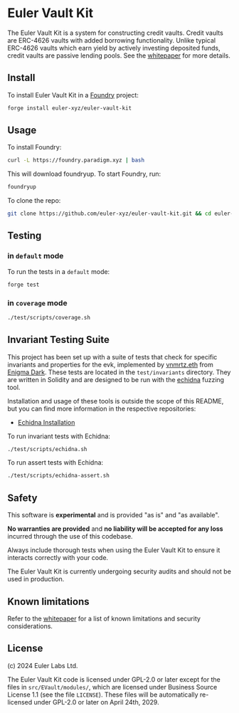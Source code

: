 # Euler Vault Kit

The Euler Vault Kit is a system for constructing credit vaults. Credit vaults are ERC-4626 vaults with added borrowing functionality. Unlike typical ERC-4626 vaults which earn yield by actively investing deposited funds, credit vaults are passive lending pools. See the [whitepaper](https://docs.euler.finance/euler-vault-kit-white-paper/) for more details.

## Install

To install Euler Vault Kit in a [Foundry](https://github.com/foundry-rs/foundry) project:

```sh
forge install euler-xyz/euler-vault-kit
```

## Usage

To install Foundry:

```sh
curl -L https://foundry.paradigm.xyz | bash
```

This will download foundryup. To start Foundry, run:

```sh
foundryup
```

To clone the repo:

```sh
git clone https://github.com/euler-xyz/euler-vault-kit.git && cd euler-vault-kit
```

## Testing

### in `default` mode

To run the tests in a `default` mode:

```sh
forge test
```

### in `coverage` mode

```sh
./test/scripts/coverage.sh
```

## Invariant Testing Suite

This project has been set up with a suite of tests that check for specific invariants and properties for the evk, implemented by [vnmrtz.eth](https://twitter.com/vn_martinez_) from [Enigma Dark](https://www.enigmadark.com/). These tests are located in the `test/invariants` directory. They are written in Solidity and are designed to be run with the [echidna](https://github.com/crytic/echidna) fuzzing tool.

Installation and usage of these tools is outside the scope of this README, but you can find more information in the respective repositories:
- [Echidna Installation](https://github.com/crytic/echidna)

To run invariant tests with Echidna:

```sh
./test/scripts/echidna.sh  
```

To run assert tests with Echidna:

```sh
./test/scripts/echidna-assert.sh  
```

## Safety

This software is **experimental** and is provided "as is" and "as available".

**No warranties are provided** and **no liability will be accepted for any loss** incurred through the use of this codebase.

Always include thorough tests when using the Euler Vault Kit to ensure it interacts correctly with your code.

The Euler Vault Kit is currently undergoing security audits and should not be used in production.

## Known limitations

Refer to the [whitepaper](https://docs.euler.finance/euler-vault-kit-white-paper/) for a list of known limitations and security considerations.

## License

(c) 2024 Euler Labs Ltd.

The Euler Vault Kit code is licensed under GPL-2.0 or later except for the files in `src/EVault/modules/`, which are licensed under Business Source License 1.1 (see the file `LICENSE`). These files will be automatically re-licensed under GPL-2.0 or later on April 24th, 2029.
